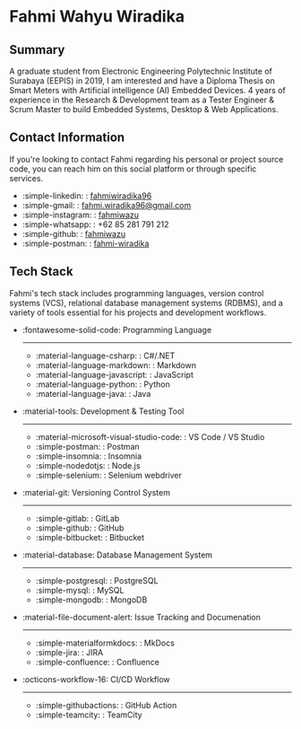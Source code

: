 # Fahmi Wahyu Wiradika

## Summary
A graduate student from Electronic Engineering Polytechnic Institute of Surabaya (EEPIS) in 2019, I am interested and have a Diploma Thesis on Smart Meters with Artificial intelligence (AI) Embedded Devices. 4 years of experience in the Research & Development team as a Tester Engineer & Scrum Master to build Embedded Systems, Desktop & Web Applications.

## Contact Information
If you're looking to contact Fahmi regarding his personal or project source code, you can reach him on this social platform or through specific services.

<div class="grid cards" markdown>

- :simple-linkedin: : [fahmiwiradika96](https://www.linkedin.com/in/fahmiwiradika96/)
- :simple-gmail: : fahmi.wiradika96@gmail.com
- :simple-instagram: : [fahmiwazu](https://www.instagram.com/fahmiwazu/)
- :simple-whatsapp: : +62 85 281 791 212 
- :simple-github: : [fahmiwazu](https://github.com/fahmiwazu)
- :simple-postman: : [fahmi-wiradika](https://www.postman.com/fahmi-wiradika)

</div>

## Tech Stack
Fahmi's tech stack includes programming languages, version control systems (VCS), relational database management systems (RDBMS), and a variety of tools essential for his projects and development workflows.

<div class="grid cards" markdown>

- :fontawesome-solid-code: Programming Language

    ---
    - :material-language-csharp: : C#/.NET
    - :material-language-markdown: : Markdown
    - :material-language-javascript: : JavaScript
    - :material-language-python: : Python
    - :material-language-java: : Java

- :material-tools: Development & Testing Tool

    ---
    - :material-microsoft-visual-studio-code: : VS Code / VS Studio
    - :simple-postman: : Postman
    - :simple-insomnia: : Insomnia
    - :simple-nodedotjs: : Node.js
    - :simple-selenium: : Selenium webdriver

- :material-git: Versioning Control System

    ---
    - :simple-gitlab: : GitLab
    - :simple-github: : GitHub
    - :simple-bitbucket: : Bitbucket

- :material-database: Database Management System

    ---
    - :simple-postgresql: : PostgreSQL
    - :simple-mysql: : MySQL 
    - :simple-mongodb: : MongoDB

- :material-file-document-alert: Issue Tracking and Documenation

    ---
    - :simple-materialformkdocs: : MkDocs
    - :simple-jira: : JIRA
    - :simple-confluence: : Confluence

- :octicons-workflow-16: CI/CD Workflow

    ---
    - :simple-githubactions: : GitHub Action
    - :simple-teamcity: : TeamCity

</div>